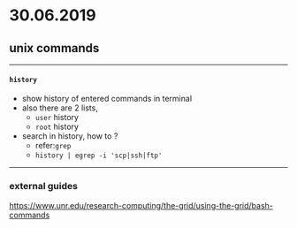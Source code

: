 # 30.06.2019

## unix commands

---

#### `history`

* show history of entered commands in terminal
* also there are 2 lists,
  * `user` history
  * `root` history
* search in history, how to ?
  * refer:`grep`
  * `history | egrep -i 'scp|ssh|ftp'`

---




### external guides

https://www.unr.edu/research-computing/the-grid/using-the-grid/bash-commands